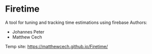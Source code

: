 # Firetime
A tool for tuning and tracking time estimations using firebase
Authors:
- Johannes Peter
- Matthew Cech

Temp site: https://matthewcech.github.io/Firetime/
